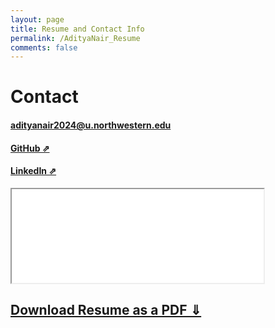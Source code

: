 ```yaml
---
layout: page
title: Resume and Contact Info
permalink: /AdityaNair_Resume
comments: false
---
```


# Contact

#### [adityanair2024@u.northwestern.edu](adityanair2024@u.northwestern.edu)

#### [GitHub ⇗](https://github.com/gogiputtar)

#### [LinkedIn ⇗](https://www.linkedin.com/in/aditya-nair-33b166203/) 

<iframe src="_pages/AdityaNair_Resume_Dec2023.pdf" width="80%">
</iframe>

## [Download Resume as a PDF ⇓](AdityaNair_Resume_Dec2023.pdf)


